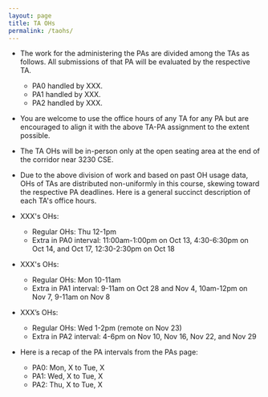 ```yaml
---
layout: page
title: TA OHs
permalink: /taohs/
---
```



- The work for the administering the PAs are divided among the TAs as follows. All submissions of that PA will be evaluated by the respective TA.
    - PA0 handled by XXX.
    - PA1 handled by XXX.
    - PA2 handled by XXX.

- You are welcome to use the office hours of any TA for any PA but are encouraged to align it with the above TA-PA assignment to the extent possible.

- The TA OHs will be in-person only at the open seating area at the end of the corridor near 3230 CSE.

- Due to the above division of work and based on past OH usage data, OHs of TAs are distributed non-uniformly in this course, skewing toward the respective PA deadlines. Here is a general succinct description of each TA's office hours.

- XXX's OHs:
    - Regular OHs: Thu 12-1pm
    - Extra in PA0 interval: 11:00am-1:00pm on Oct 13, 4:30-6:30pm on Oct 14, and Oct 17, 12:30-2:30pm on Oct 18

- XXX's OHs:
    - Regular OHs: Mon 10-11am
    - Extra in PA1 interval: 9-11am on Oct 28 and Nov 4, 10am-12pm on Nov 7, 9-11am on Nov 8

- XXX’s OHs:
    - Regular OHs: Wed 1-2pm (remote on Nov 23)
    - Extra in PA2 interval: 4-6pm on Nov 10, Nov 16, Nov 22, and Nov 29

- Here is a recap of the PA intervals from the PAs page:
    - PA0: Mon, X to Tue, X
    - PA1: Wed, X to Tue, X
    - PA2: Thu, X to Tue, X

